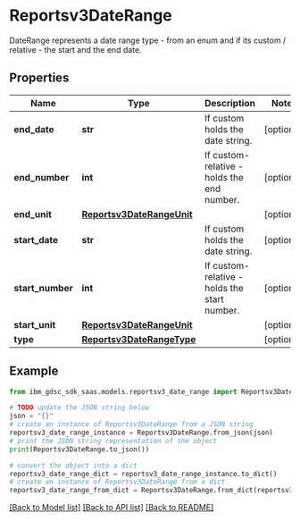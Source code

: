 # Reportsv3DateRange

DateRange represents a date range type - from an enum and if its custom / relative - the start and the end date.

## Properties

Name | Type | Description | Notes
------------ | ------------- | ------------- | -------------
**end_date** | **str** | If custom holds the date string. | [optional] 
**end_number** | **int** | If custom-relative -  holds the end number. | [optional] 
**end_unit** | [**Reportsv3DateRangeUnit**](Reportsv3DateRangeUnit.md) |  | [optional] 
**start_date** | **str** | If custom holds the date string. | [optional] 
**start_number** | **int** | If custom-relative -  holds the start number. | [optional] 
**start_unit** | [**Reportsv3DateRangeUnit**](Reportsv3DateRangeUnit.md) |  | [optional] 
**type** | [**Reportsv3DateRangeType**](Reportsv3DateRangeType.md) |  | [optional] 

## Example

```python
from ibm_gdsc_sdk_saas.models.reportsv3_date_range import Reportsv3DateRange

# TODO update the JSON string below
json = "{}"
# create an instance of Reportsv3DateRange from a JSON string
reportsv3_date_range_instance = Reportsv3DateRange.from_json(json)
# print the JSON string representation of the object
print(Reportsv3DateRange.to_json())

# convert the object into a dict
reportsv3_date_range_dict = reportsv3_date_range_instance.to_dict()
# create an instance of Reportsv3DateRange from a dict
reportsv3_date_range_from_dict = Reportsv3DateRange.from_dict(reportsv3_date_range_dict)
```
[[Back to Model list]](../README.md#documentation-for-models) [[Back to API list]](../README.md#documentation-for-api-endpoints) [[Back to README]](../README.md)


